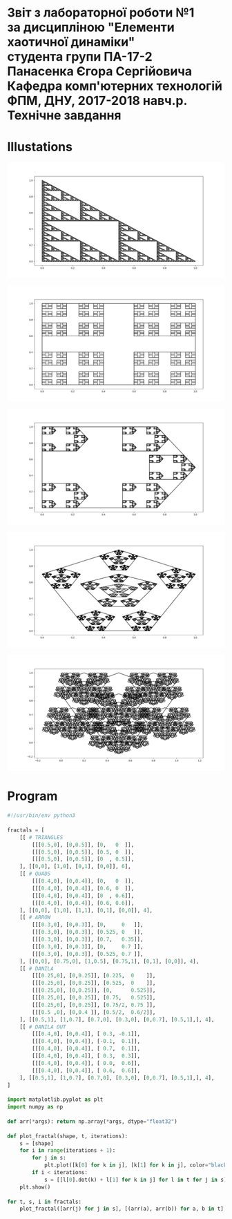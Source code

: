 # Звіт з лабораторної роботи №1<br />за дисципліною "Елементи хаотичної динаміки"<br />студента групи ПА-17-2<br />Панасенка Єгора Сергійовича<br />Кафедра комп'ютерних технологій<br />ФПМ, ДНУ, 2017-2018 навч.р.<br />Технічне завдання

# Illustations

![Figure_1.png](Figure_1.png)

![Figure_2.png](Figure_2.png)

![Figure_3.png](Figure_3.png)

![Figure_4.png](Figure_4.png)

![Figure_5.png](Figure_5.png)

# Program

```python
#!/usr/bin/env python3

fractals = [
    [[ # TRIANGLES
        [[[0.5,0], [0,0.5]], [0,   0  ]],
        [[[0.5,0], [0,0.5]], [0.5, 0  ]],
        [[[0.5,0], [0,0.5]], [0  , 0.5]],
    ], [[0,0], [1,0], [0,1], [0,0]], 6],
    [[ # QUADS
        [[[0.4,0], [0,0.4]], [0,   0  ]],
        [[[0.4,0], [0,0.4]], [0.6, 0  ]],
        [[[0.4,0], [0,0.4]], [0  , 0.6]],
        [[[0.4,0], [0,0.4]], [0.6, 0.6]],
    ], [[0,0], [1,0], [1,1], [0,1], [0,0]], 4],
    [[ # ARROW
        [[[0.3,0], [0,0.3]], [0,     0   ]],
        [[[0.3,0], [0,0.3]], [0.525, 0   ]],
        [[[0.3,0], [0,0.3]], [0.7,   0.35]],
        [[[0.3,0], [0,0.3]], [0,     0.7 ]],
        [[[0.3,0], [0,0.3]], [0.525, 0.7 ]],
    ], [[0,0], [0.75,0], [1,0.5], [0.75,1], [0,1], [0,0]], 4],
    [[ # DANILA
        [[[0.25,0], [0,0.25]], [0.225,  0    ]],
        [[[0.25,0], [0,0.25]], [0.525,  0    ]],
        [[[0.25,0], [0,0.25]], [0,      0.525]],
        [[[0.25,0], [0,0.25]], [0.75,   0.525]],
        [[[0.25,0], [0,0.25]], [0.75/2, 0.75 ]],
        [[[0.5 ,0], [0,0.4 ]], [0.5/2,  0.6/2]],
    ], [[0.5,1], [1,0.7], [0.7,0], [0.3,0], [0,0.7], [0.5,1],], 4],
    [[ # DANILA OUT
        [[[0.4,0], [0,0.4]], [ 0.3, -0.1]],
        [[[0.4,0], [0,0.4]], [-0.1,  0.1]],
        [[[0.4,0], [0,0.4]], [ 0.7,  0.1]],
        [[[0.4,0], [0,0.4]], [ 0.3,  0.3]],
        [[[0.4,0], [0,0.4]], [ 0.0,  0.6]],
        [[[0.4,0], [0,0.4]], [ 0.6,  0.6]],
    ], [[0.5,1], [1,0.7], [0.7,0], [0.3,0], [0,0.7], [0.5,1],], 4],
]

import matplotlib.pyplot as plt
import numpy as np

def arr(*args): return np.array(*args, dtype="float32")

def plot_fractal(shape, t, iterations):
    s = [shape]
    for i in range(iterations + 1):
        for j in s:
            plt.plot([k[0] for k in j], [k[1] for k in j], color="black")
        if i < iterations:
            s = [[l[0].dot(k) + l[1] for k in j] for l in t for j in s]
    plt.show()

for t, s, i in fractals:
    plot_fractal([arr(j) for j in s], [(arr(a), arr(b)) for a, b in t], i);
```
